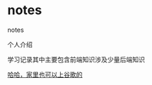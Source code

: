 # notes
notes

个人介绍


学习记录其中主要包含前端知识涉及少量后端知识

[哈哈，家里也可以上谷歌的](https://github.com/XX-net/XX-Net/wiki/%E4%B8%AD%E6%96%87%E6%96%87%E6%A1%A3)